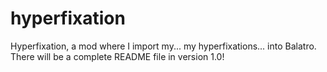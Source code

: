# hyperfixation
Hyperfixation, a mod where I import my... my hyperfixations... into Balatro.
There will be a complete README file in version 1.0!
